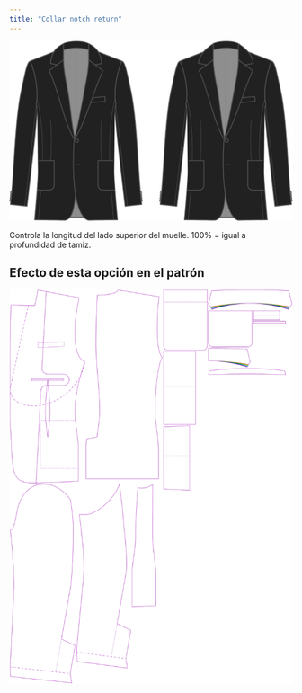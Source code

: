 ```yaml
---
title: "Collar notch return"
---
```


![Cuello muesca retorno](collarnotchreturn.svg)

Controla la longitud del lado superior del muelle. 100% = igual a profundidad de tamiz.

## Efecto de esta opción en el patrón

![Esta imagen muestra el efecto de esta opción superponiendo varias variantes que tienen un valor diferente para esta opción](jaeger_collarnotchreturn_sample.svg "Efecto de esta opción en el patrón")
